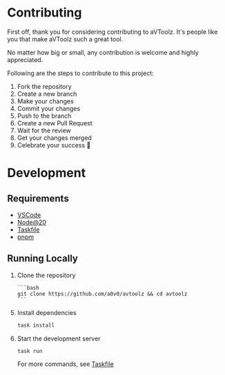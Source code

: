 # Contributing

First off, thank you for considering contributing to aVToolz. It's people like you that make aVToolz such a great tool.

No matter how big or small, any contribution is welcome and highly appreciated.

Following are the steps to contribute to this project:

1. Fork the repository
2. Create a new branch
3. Make your changes
4. Commit your changes
5. Push to the branch
6. Create a new Pull Request
7. Wait for the review
8. Get your changes merged
9. Celebrate your success 🎉

# Development

## Requirements

<!-- - [Docker](https://www.docker.com/) -->

- [VSCode](https://code.visualstudio.com/)
- [Node@20](https://nodejs.org/en/)
- [Taskfile](https://taskfile.dev/#/installation)
- [pnpm](https://pnpm.io/)

## Running Locally

1.  Clone the repository

        ```bash
        git clone https://github.com/a0v0/avtoolz && cd avtoolz
        ```

<!-- 2. Install this VSCode extension: [Remote - Containers](https://marketplace.visualstudio.com/items?itemName=ms-vscode-remote.remote-containers)
2.  Press `F1` and select `Dev Container: Open Folder in Container`
3.  Wait for the development container to build
4.  Press `F5` or run `task dev` in the terminal to start the development server. -->

5.  Install dependencies

    ```bash
    task install
    ```

6.  Start the development server

    ```
    task run
    ```

    For more commands, see [Taskfile](./Taskfile.yaml)
